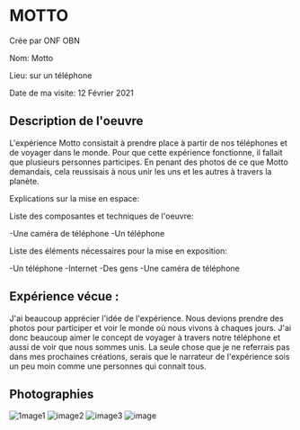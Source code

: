  # MOTTO

 Crée par ONF OBN

 Nom: Motto

 Lieu: sur un téléphone

 Date de ma visite: 12 Février 2021

 ## Description de l'oeuvre
 
 L'expérience Motto consistait à prendre place à partir de nos téléphones et de voyager dans le monde. Pour que cette expérience fonctionne, il fallait que    plusieurs personnes participes. En penant des photos de ce que Motto demandais, cela reussisais à nous unir les uns et les autres à travers la planète.

 Explications sur la mise en espace: 

 Liste des composantes et techniques de l'oeuvre: 
 
 -Une caméra de téléphone
 -Un téléphone

 Liste des éléments nécessaires pour la mise en exposition:
 
 -Un téléphone
 -Internet
 -Des gens
 -Une caméra de téléphone

 ## Expérience vécue :

 J'ai beaucoup apprécier l'idée de l'expérience. Nous devions prendre des photos pour participer et voir le monde où nous vivons à chaques jours. J'ai donc beaucoup aimer le concept de voyager à travers notre téléphone et aussi de voir que nous sommes unis. La seule chose que je ne referrais pas dans mes prochaines créations, serais que le narrateur de l'expérience sois un peu moin comme une personnes qui connait tous.

## Photographies

![1mage1](https://user-images.githubusercontent.com/89647786/155438274-8a1bebe1-b030-49fe-a535-a6e2652b5b64.png)
![image2](https://user-images.githubusercontent.com/89647786/155438795-b61b5bb2-6f8d-4707-89de-ec777286e0b8.png)
![image3](https://user-images.githubusercontent.com/89647786/155438912-179aecbc-76ce-4f69-b686-93bf15ade0b8.png)
![image](https://user-images.githubusercontent.com/89647786/155439061-cf1dde48-4eb9-45de-bfe7-fafcb81cad04.png)

